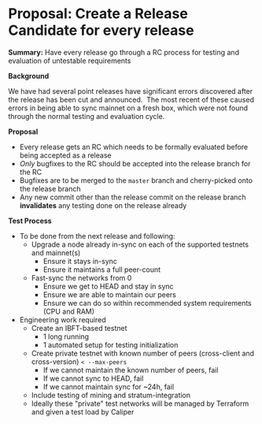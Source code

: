 # Proposal: Create a Release Candidate for every release

**Summary:** Have every release go through a RC process for testing and evaluation of untestable requirements

**Background**

We have had several point releases have significant errors discovered after the release has been cut and announced.  The most recent of these caused errors in being able to sync mainnet on a fresh box, which were not found through the normal testing and evaluation cycle.

**Proposal**

- Every release gets an RC which needs to be formally evaluated before being accepted as a release
- *Only* bugfixes to the RC should be accepted into the release branch for the RC
- Bugfixes are to be merged to the `master` branch and cherry-picked onto the release branch
- Any new commit other than the release commit on the release branch **invalidates** any testing done on the release already

**Test Process**

- To be done from the next release and following:
  - Upgrade a node already in-sync on each of the supported testnets and mainnet(s)
    - Ensure it stays in-sync
    - Ensure it maintains a full peer-count
  - Fast-sync the networks from 0
    - Ensure we get to HEAD and stay in sync
    - Ensure we are able to maintain our peers
    - Ensure we can do so within recommended system requirements (CPU and RAM)
- Engineering work required
  - Create an IBFT-based testnet
    - 1 long running
    - 1 automated setup for testing initialization
  - Create private testnet with known number of peers (cross-client and cross-version) `< --max-peers` 
    - If we cannot maintain the known number of peers, fail
    - If we cannot sync to HEAD, fail
    - If we cannot maintain sync for ~24h, fail
  - Include testing of mining and stratum-integration
  - Ideally these "private" test networks will be managed by Terraform and given a test load by Caliper